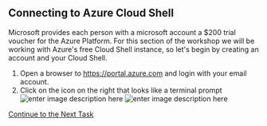 ## Connecting to Azure Cloud Shell
Microsoft provides each person with a microsoft account a $200 trial voucher for the Azure Platform.  For this section of the workshop we will be working with Azure's free Cloud Shell instance, so let's begin by creating an account and your Cloud Shell.

 1. Open a browser to https://portal.azure.com and login with your email account.
 2. Click on the icon on the right that looks like a terminal prompt![enter image description here](https://github.com/Burwood/containers101/raw/azure/containers_lab/images/Azure_Cloud_Shell.png)
![enter image description here](https://github.com/Burwood/containers101/raw/azure/containers_lab/images/Azure_Cloud_Shell_open.png)


[Continue to the Next Task](https://github.com/Burwood/containers101/blob/azure/containers_lab/azure/task_1.md)
